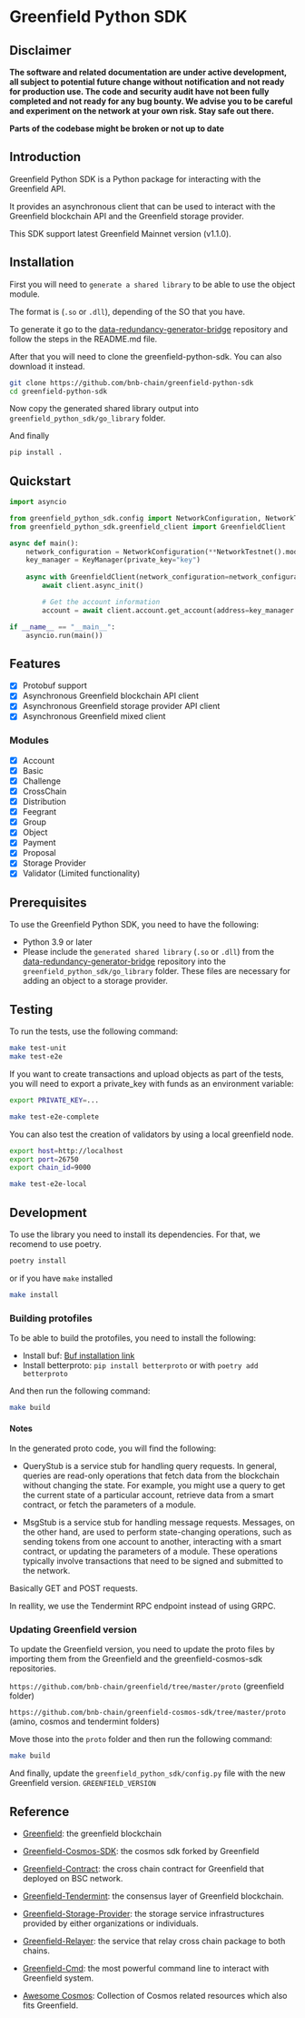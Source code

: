 # Greenfield Python SDK

## Disclaimer
**The software and related documentation are under active development, all subject to potential future change without
notification and not ready for production use. The code and security audit have not been fully completed and not ready
for any bug bounty. We advise you to be careful and experiment on the network at your own risk. Stay safe out there.**

**Parts of the codebase might be broken or not up to date**

## Introduction

Greenfield Python SDK is a Python package for interacting with the Greenfield API. 

It provides an asynchronous client that can be used to interact with the Greenfield blockchain API and the Greenfield storage provider.

This SDK support latest Greenfield Mainnet version (v1.1.0).

## Installation

First you will need to `generate a shared library` to be able to use the object module.

The format is (`.so` or `.dll`), depending of the SO that you have.

To generate it go to the [data-redundancy-generator-bridge](https://github.com/bnb-chain/data-redundancy-generator-bridge) repository and follow the steps in the README.md file.


After that you will need to clone the greenfield-python-sdk. You can also download it instead.

```bash
git clone https://github.com/bnb-chain/greenfield-python-sdk
cd greenfield-python-sdk
```

Now copy the generated shared library output into `greenfield_python_sdk/go_library` folder. 

And finally 
    
```bash
pip install .
```


## Quickstart
```python
import asyncio

from greenfield_python_sdk.config import NetworkConfiguration, NetworkTestnet, KeyManager
from greenfield_python_sdk.greenfield_client import GreenfieldClient

async def main():
    network_configuration = NetworkConfiguration(**NetworkTestnet().model_dump())
    key_manager = KeyManager(private_key="key")
    
    async with GreenfieldClient(network_configuration=network_configuration, key_manager=key_manager) as client:
        await client.async_init()

        # Get the account information
        account = await client.account.get_account(address=key_manager.address)

if __name__ == "__main__":
    asyncio.run(main())
```

## Features

- [x] Protobuf support
- [x] Asynchronous Greenfield blockchain API client
- [x] Asynchronous Greenfield storage provider API client
- [x] Asynchronous Greenfield mixed client

### Modules

- [x] Account
- [x] Basic
- [x] Challenge
- [x] CrossChain
- [x] Distribution
- [x] Feegrant
- [x] Group
- [x] Object
- [x] Payment
- [x] Proposal
- [x] Storage Provider
- [x] Validator (Limited functionality)

## Prerequisites

To use the Greenfield Python SDK, you need to have the following:

- Python 3.9 or later
- Please include the `generated shared library` (`.so` or `.dll`) from the [data-redundancy-generator-bridge](https://github.com/bnb-chain/data-redundancy-generator-bridge) repository into the `greenfield_python_sdk/go_library` folder. These files are necessary for adding an object to a storage provider.


## Testing

To run the tests, use the following command:

```bash
make test-unit
make test-e2e
```

If you want to create transactions and upload objects as part of the tests, you will need to export a private_key with funds as an environment variable:

```bash
export PRIVATE_KEY=...
```


```bash
make test-e2e-complete
```

You can also test the creation of validators by using a local greenfield node.

```bash
export host=http://localhost
export port=26750
export chain_id=9000

make test-e2e-local
```

## Development

To use the library you need to install its dependencies.
For that, we recomend to use poetry.

```bash
poetry install
```

or if you have `make` installed

```bash
make install
```

### Building protofiles

To be able to build the protofiles, you need to install the following:

- Install buf: [Buf installation link](https://buf.build/docs/installation)
- Install betterproto: `pip install betterproto` or with `poetry add betterproto`

And then run the following command:

```bash
make build
```

#### Notes

In the generated proto code, you will find the following:

- QueryStub is a service stub for handling query requests. In general, queries are read-only operations that fetch data from the blockchain without changing the state. For example, you might use a query to get the current state of a particular account, retrieve data from a smart contract, or fetch the parameters of a module.

- MsgStub is a service stub for handling message requests. Messages, on the other hand, are used to perform state-changing operations, such as sending tokens from one account to another, interacting with a smart contract, or updating the parameters of a module. These operations typically involve transactions that need to be signed and submitted to the network.

Basically GET and POST requests.

In reallity, we use the Tendermint RPC endpoint instead of using GRPC.

### Updating Greenfield version

To update the Greenfield version, you need to update the proto files by importing them from the Greenfield and the greenfield-cosmos-sdk repositories.

`https://github.com/bnb-chain/greenfield/tree/master/proto` (greenfield folder)

`https://github.com/bnb-chain/greenfield-cosmos-sdk/tree/master/proto` (amino, cosmos and tendermint folders)


Move those into the `proto` folder and then run the following command:

```bash
make build
```

And finally, update the `greenfield_python_sdk/config.py` file with the new Greenfield version. `GREENFIELD_VERSION`

## Reference

- [Greenfield](https://github.com/bnb-chain/greenfield): the greenfield blockchain
- [Greenfield-Cosmos-SDK](https://github.com/bnb-chain/greenfield-cosmos-sdk): the cosmos sdk forked by Greenfield
  
- [Greenfield-Contract](https://github.com/bnb-chain/greenfield-contracts): the cross chain contract for Greenfield that deployed on BSC network.
- [Greenfield-Tendermint](https://github.com/bnb-chain/greenfield-tendermint): the consensus layer of Greenfield blockchain.
- [Greenfield-Storage-Provider](https://github.com/bnb-chain/greenfield-storage-provider): the storage service infrastructures provided by either organizations or individuals.
- [Greenfield-Relayer](https://github.com/bnb-chain/greenfield-relayer): the service that relay cross chain package to both chains.
- [Greenfield-Cmd](https://github.com/bnb-chain/greenfield-cmd): the most powerful command line to interact with Greenfield system.
- [Awesome Cosmos](https://github.com/cosmos/awesome-cosmos): Collection of Cosmos related resources which also fits Greenfield.
